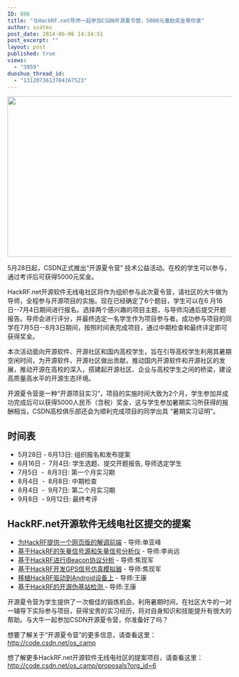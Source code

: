 ```yaml
---
ID: 896
title: "与HackRF.net导师一起参加CSDN开源夏令营，5000元激励奖金等你拿"
author: scateu
post_date: 2014-06-06 14:34:51
post_excerpt: ""
layout: post
published: true
views:
  - "3959"
duoshuo_thread_id:
  - "1312073613704167523"
---
```

<img class="alignnone" src="http://code.csdn.net/assets/camp_banner-66eaf70498b70abbb1f2481aba660cea.png" alt="" width="1920" height="360" />

5月28日起，CSDN正式推出“开源夏令营” 技术公益活动。在校的学生可以参与，通过考评后可获得5000元奖金。

HackRF.net开源软件无线电社区将作为组织参与此次夏令营，请社区的大牛做为导师，全程参与开源项目的实施。现在已经确定了6个题目，学生可以在6 月16日--7月4日期间进行报名。选择两个感兴趣的项目主题，与导师沟通后提交开题报告。导师会进行评分，并最终选定一名学生作为项目参与者。成功参与项目的同学在7月5日--8月3日期间，按照时间表完成项目，通过中期检查和最终评定即可获得奖金。

本次活动面向开源软件、开源社区和国内高校学生，旨在引导高校学生利用其暑期空闲时间，为开源软件、开源社区做出贡献，推动国内开源软件和开源社区的发展，推动开源在高校的深入，搭建起开源社区、企业与高校学生之间的桥梁，建设高质量高水平的开源生态环境。

开源夏令营是一种“开源项目实习”，项目的实施时间大致为2个月，学生参加并成功完成后可以获得5000人民币（含税）奖金，这与学生参加暑期实习所获得的报酬相当，CSDN高校俱乐部还会为顺利完成项目的同学出具 “暑期实习证明”。
<h2>时间表</h2>
<ul>
	<li>5月28日 - 6月13日: 组织报名和发布提案</li>
	<li>6月16日 -  7月4日: 学生选题、提交开题报告, 导师选定学生</li>
	<li>7月5日  -  8月3日: 第一个月实习期</li>
	<li>8月4日  -  8月8日: 中期检查</li>
	<li>8月4日  -  9月7日: 第二个月实习期</li>
	<li>9月8日  - 9月12日: 最终考评</li>
</ul>
<h2>HackRF.net开源软件无线电社区提交的提案</h2>
<ul>
	<li><a href="http://code.csdn.net/os_camp/6/proposals/7">为HackRF提供一个网页版的解调前端</a> - 导师:单亚峰</li>
	<li><a href="http://code.csdn.net/os_camp/6/proposals/6">基于HackRF的矢量信号源和矢量信号分析仪</a> - 导师:李尚远</li>
	<li><a href="http://code.csdn.net/os_camp/6/proposals/5">基于HackRF进行iBeacon协议分析</a> - 导师:焦现军</li>
	<li><a href="http://code.csdn.net/os_camp/6/proposals/4">基于HackRF开发GPS信号仿真模拟器</a> - 导师:焦现军</li>
	<li><a href="http://code.csdn.net/os_camp/6/proposals/3">移植HackRF驱动到Android设备上</a> - 导师:王康</li>
	<li><a href="http://code.csdn.net/os_camp/6/proposals/2">基于HackRF的开源伪基站检测 </a>- 导师:王康</li>
</ul>
开源夏令营为学生提供了一次极佳的锻炼机会。利用暑期时间，在社区大牛的一对一辅导下实际参与项目，获得宝贵的实习经历，将对自身知识和技能提升有很大的帮助。与大牛一起参加CSDN开源夏令营，你准备好了吗？

想要了解关于“开源夏令营”的更多信息，请查看这里：<a href="http://code.csdn.net/os_camp">http://code.csdn.net/os_camp</a>

想了解更多HackRF.net开源软件无线电社区的提案项目，请查看这里：<a href="http://code.csdn.net/os_camp/proposals?org_id=6">http://code.csdn.net/os_camp/proposals?org_id=6</a>

